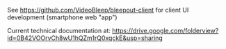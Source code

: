 See https://github.com/VideoBleep/bleepout-client for client UI development (smartphone web "app")

Current technical documentation at: 
https://drive.google.com/folderview?id=0B42VOOrvCh8wU1hQZm1rQ0xqckE&usp=sharing

